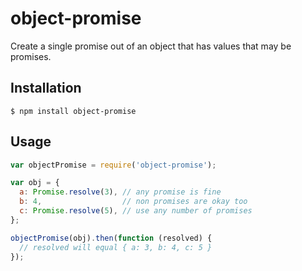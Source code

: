 # object-promise

Create a single promise out of an object that has values that may be promises.

## Installation

```
$ npm install object-promise
```

## Usage

``` javascript
var objectPromise = require('object-promise');

var obj = {
  a: Promise.resolve(3), // any promise is fine
  b: 4,                  // non promises are okay too
  c: Promise.resolve(5), // use any number of promises
};

objectPromise(obj).then(function (resolved) {
  // resolved will equal { a: 3, b: 4, c: 5 }
});
```

